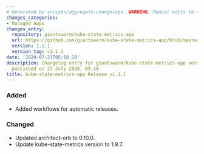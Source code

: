```yaml
---
# Generated by scripts/aggregate-changelogs. WARNING: Manual edits to this files will be overwritten.
changes_categories:
- Managed Apps
changes_entry:
  repository: giantswarm/kube-state-metrics-app
  url: https://github.com/giantswarm/kube-state-metrics-app/blob/master/CHANGELOG.md#111---2020-07-22
  version: 1.1.1
  version_tag: v1.1.1
date: '2020-07-23T05:18:18'
description: Changelog entry for giantswarm/kube-state-metrics-app version 1.1.1,
  published on 23 July 2020, 05:18
title: kube-state-metrics-app Release v1.1.1
---
```


### Added
- Added workflows for automatic releases.
### Changed
- Updated architect-orb to 0.10.0.
- Update kube-state-metrics version to 1.9.7.
